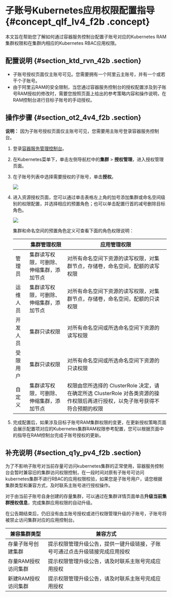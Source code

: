 # 子账号Kubernetes应用权限配置指导 {#concept_qlf_lv4_f2b .concept}

本文旨在帮助您了解如何通过容器服务控制台配置子账号对应的Kubernetes RAM集群权限和在集群内相应的Kubernetes RBAC应用权限。

## 配置说明 {#section_ktd_rvn_42b .section}

-   子账号授权页面仅主账号可见。您需要拥有一个阿里云主账号，并有一个或若干个子账号。
-   由于阿里云RAM的安全限制，当您通过容器服务控制台的授权配置涉及到子账号RAM授权的修改时，需要您按照页面上给出的参考策略内容和操作说明，在RAM控制台进行目标子账号的手动授权。

## 操作步骤 {#section_ot2_4v4_f2b .section}

**说明：** 因为子账号授权页面仅主账号可见，您需要用主账号登录容器服务控制台。

1.  登录[容器服务管理控制台](https://cs.console.aliyun.com)。
2.  在Kubernetes菜单下，单击左侧导航栏中的**集群** \> **授权管理**，进入授权管理页面。
3.  在子账号列表中选择需要授权的子账号，单击**授权**。

    ![](http://static-aliyun-doc.oss-cn-hangzhou.aliyuncs.com/assets/img/17456/153933442710587_zh-CN.png)

4.  进入资源授权页面，您可以通过单击表格左上角的加号添加集群或命名空间级别的权限配置，并选择相应的预置角色；也可以单击配置行首的减号删除目标角色。

    ![](http://static-aliyun-doc.oss-cn-hangzhou.aliyuncs.com/assets/img/17456/153933442710618_zh-CN.png)

    集群和命名空间的预置角色定义可查看下面的角色权限说明：

    | |集群管理权限|应用管理权限|
    |--|------|------|
    |管理员|集群读写权限，可删除、伸缩集群，添加节点|对所有命名空间下资源的读写权限，对集群节点，存储卷，命名空间，配额的读写权限|
    |运维人员|集群读写权限，可删除、伸缩集群，添加节点|对所有命名空间下资源的读写权限，对集群节点，存储卷，命名空间，配额的只读权限|
    |开发人员|集群只读权限|对所有命名空间或所选命名空间下资源的读写权限|
    |受限用户|集群只读权限|对所有命名空间或所选命名空间下资源的只读权限|
    |自定义|集群读写权限，可删除、伸缩集群，添加节点|权限由您所选择的 ClusterRole 决定，请在确定所选 ClusterRole 对各类资源的操作权限后再进行授权，以免子账号获得不符合预期的权限|

5.  完成配置后，如果涉及目标子账号RAM集群权限的变更，在更新授权策略页面会展示配置项对应的Kubernetes集群RAM权限参考配置，您可以根据页面中的指导在RAM控制台完成子账号授权的更新。

## 补充说明 {#section_q1y_pv4_f2b .section}

为了不影响子账号对当前存量可访问kubernetes集群的正常使用，容器服务控制台会暂时兼容旧的集群访问权限控制，在一段时间对原有子账号可访问kubernetes集群不进行RBAC的应用权限校验，如果您是子账号用户，请您根据集群类型和兼容方式，及时联系主账号进行授权操作。

对于由当前子账号自身创建的存量集群，可以通过在集群详情页面单击**升级当前集群授权信息**，完成集群应用权限的自动升级。

在公告期结束后，仍旧没有由主账号授权或进行权限管理升级的子账号，子账号将被禁止访问集群对应的应用控制台。

|兼容集群类型|兼容方式|
|------|----|
|存量子账号创建集群|提示权限管理升级公告，提供一键升级链接，子账号可通过点击升级链接完成应用授权|
|存量RAM授权访问集群|提示权限管理升级公告，请及时联系主账号完成应用授权|
|新建RAM授权访问集群|提示权限管理升级公告，请及时联系主账号完成应用授权|

